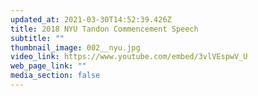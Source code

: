 ```yaml
---
updated_at: 2021-03-30T14:52:39.426Z
title: 2018 NYU Tandon Commencement Speech
subtitle: ""
thumbnail_image: 002__nyu.jpg
video_link: https://www.youtube.com/embed/3vlVEspwV_U
web_page_link: ""
media_section: false
---
```

